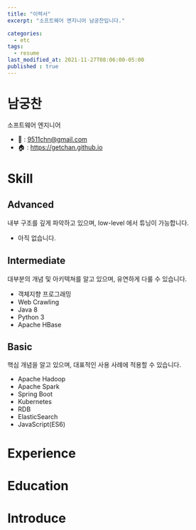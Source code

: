 ```yaml
---
title: "이력서"
excerpt: "소프트웨어 엔지니어 남궁찬입니다."

categories:
  - etc
tags:
  - resume
last_modified_at: 2021-11-27T08:06:00-05:00
published : true
---
```


# 남궁찬

소프트웨어 엔지니어

- :email: : 9511chn@gmail.com
- :house: : https://getchan.github.io

# Skill

## Advanced

내부 구조를 깊게 파악하고 있으며, low-level 에서 튜닝이 가능합니다.
- 아직 없습니다.

## Intermediate

대부분의 개념 및 아키텍쳐를 알고 있으며, 유연하게 다룰 수 있습니다.
- 객체지향 프로그래밍
- Web Crawling
- Java 8
- Python 3
- Apache HBase


## Basic

핵심 개념을 알고 있으며, 대표적인 사용 사례에 적용할 수 있습니다.
- Apache Hadoop
- Apache Spark
- Spring Boot
- Kubernetes
- RDB
- ElasticSearch
- JavaScript(ES6)

# Experience

# Education

# Introduce

